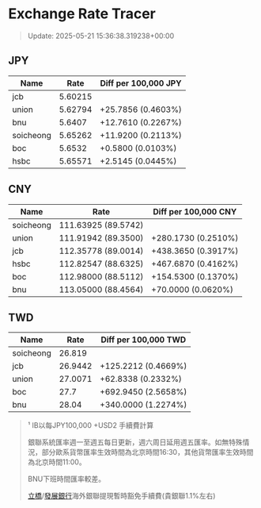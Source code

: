# Exchange Rate Tracer

> Update: 2025-05-21 15:36:38.319238+00:00

## JPY

| Name      |    Rate | Diff per 100,000 JPY   |
|-----------|---------|------------------------|
| jcb       | 5.60215 |                        |
| union     | 5.62794 | +25.7856 (0.4603%)     |
| bnu       | 5.6407  | +12.7610 (0.2267%)     |
| soicheong | 5.65262 | +11.9200 (0.2113%)     |
| boc       | 5.6532  | +0.5800 (0.0103%)      |
| hsbc      | 5.65571 | +2.5145 (0.0445%)      |

## CNY

| Name      | Rate                | Diff per 100,000 CNY   |
|-----------|---------------------|------------------------|
| soicheong | 111.63925	(89.5742) |                        |
| union     | 111.91942	(89.3500) | +280.1730 (0.2510%)    |
| jcb       | 112.35778	(89.0014) | +438.3650 (0.3917%)    |
| hsbc      | 112.82547	(88.6325) | +467.6870 (0.4162%)    |
| boc       | 112.98000	(88.5112) | +154.5300 (0.1370%)    |
| bnu       | 113.05000	(88.4564) | +70.0000 (0.0620%)     |

## TWD

| Name      |    Rate | Diff per 100,000 TWD   |
|-----------|---------|------------------------|
| soicheong | 26.819  |                        |
| jcb       | 26.9442 | +125.2212 (0.4669%)    |
| union     | 27.0071 | +62.8338 (0.2332%)     |
| boc       | 27.7    | +692.9450 (2.5658%)    |
| bnu       | 28.04   | +340.0000 (1.2274%)    |


> ¹ IB以每JPY100,000 +USD2 手續費計算
>
> 銀聯系統匯率週一至週五每日更新，週六周日延用週五匯率。如無特殊情況，部分歐系貨幣匯率生效時間為北京時間16:30，其他貨幣匯率生效時間為北京時間11:00。
>
> BNU下班時間匯率較差。
>
> [立橋](https://www.wlbank.com.mo/uploads/ueditor/file/20181211/1544536513900230.pdf)/[發展銀行](https://www.mdb.com.mo/Service_Charges_20230728.pdf)海外銀聯提現暫時豁免手續費(貴銀聯1.1%左右)

